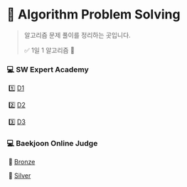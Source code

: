 # 💎 Algorithm Problem Solving
> 알고리즘 문제 풀이를 정리하는 곳입니다.
>
> ✅ 1일 1 알고리즘 💪

###  💻 SW Expert Academy

​    1️⃣ [D1](SWEA/D1/) 

​    2️⃣ [D2](SWEA/D2/) 

​    3️⃣ [D3](SWEA/D3/)

### 💻 Baekjoon Online Judge

​    🥉 [Bronze](BOJ/Bronze/)

​    🥈 [Silver](BOJ/Silver/)

